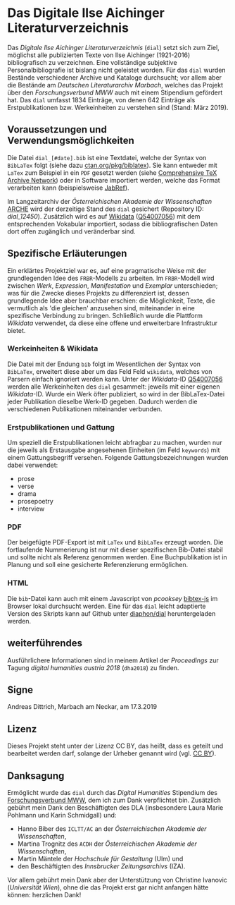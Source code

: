 # Das Digitale Ilse Aichinger Literaturverzeichnis

Das _Digitale Ilse Aichinger Literaturverzeichnis_ (`dial`) setzt sich zum Ziel, möglichst alle publizierten Texte von Ilse Aichinger (1921-2016) bibliografisch zu verzeichnen. Eine vollständige subjektive Personalbibliografie ist bislang nicht geleistet worden. Für das `dial` wurden Bestände verschiedener Archive und Kataloge durchsucht; vor allem aber die Bestände am _Deutschen Literaturarchiv Marbach_, welches das Projekt über den _Forschungsverbund MWW_ auch mit einem Stipendium gefördert hat. Das `dial` umfasst 1834 Einträge, von denen 642 Einträge als Erstpublikationen bzw. Werkeinheiten zu verstehen sind (Stand: März 2019).

## Voraussetzungen und Verwendungsmöglichkeiten

Die Datei `dial_[#date].bib` ist eine Textdatei, welche der Syntax von `BibLaTex` folgt (siehe dazu [ctan.org/pkg/biblatex](https://ctan.org/pkg/biblatex)). Sie kann entweder mit `LaTex` zum Beispiel in ein `PDF` gesetzt werden (siehe [Comprehensive TeX Archive Network](https://ctan.org/)) oder in Software importiert werden, welche das Format verarbeiten kann (beispielsweise [JabRef](https://www.jabref.org/)).

Im Langzeitarchiv der _Österreichischen Akademie der Wissenschaften_ [ARCHE](https://arche.acdh.oeaw.ac.at/) wird der derzeitige Stand des `dial` gesichert (Repository ID: _dial_12450_). Zusätzlich wird es auf [Wikidata](https://www.wikidata.org) ([Q54007056](https://www.wikidata.org/wiki/Q54007056)) mit dem entsprechenden Vokabular importiert, sodass die bibliografischen Daten dort offen zugänglich und veränderbar sind.

## Spezifische Erläuterungen

Ein erklärtes Projektziel war es, auf eine pragmatische Weise mit der grundlegenden Idee des `FRBR`-Modells zu arbeiten. Im `FRBR`-Modell wird zwischen _Werk_, _Expression_, _Manifestation_ und _Exemplar_ unterschieden; was für die Zwecke dieses Projekts zu differenziert ist, dessen grundlegende Idee aber brauchbar erschien: die Möglichkeit, Texte, die vermutlich als 'die gleichen' anzusehen sind, miteinander in eine spezifische Verbindung zu bringen. Schließlich wurde die Plattform _Wikidata_ verwendet, da diese eine offene und erweiterbare Infrastruktur bietet.

### Werkeinheiten & Wikidata

Die Datei mit der Endung `bib` folgt im Wesentlichen der Syntax von `BibLaTex`, erweitert diese aber um das Feld Feld `wikidata`, welches von Parsern einfach ignoriert werden kann. Unter der _Wikidata_-ID [Q54007056](https://www.wikidata.org/wiki/Q54007056) werden alle Werkeinheiten des `dial` gesammelt: jeweils mit einer eigenen _Wikidata_-ID. Wurde ein Werk öfter publiziert, so wird in der BibLaTex-Datei jeder Publikation dieselbe Werk-ID gegeben. Dadurch werden die verschiedenen Publikationen miteinander verbunden.

### Erstpublikationen und Gattung

Um speziell die Erstpublikationen leicht abfragbar zu machen, wurden nur die jeweils als Erstausgabe angesehenen Einheiten (im Feld `keywords`) mit einem Gattungsbegriff versehen. Folgende Gattungsbezeichnungen wurden dabei verwendet:

* prose
* verse
* drama
* prosepoetry
* interview

### PDF

Der beigefügte PDF-Export ist mit `LaTex` und `BibLaTex` erzeugt worden. Die fortlaufende Nummerierung ist nur mit dieser spezifischen Bib-Datei stabil und sollte nicht als Referenz genommen werden. Eine Buchpublikation ist in Planung und soll eine gesicherte Referenzierung ermöglichen.

### HTML

Die `bib`-Datei kann auch mit einem Javascript von _pcooksey_ [bibtex-js](https://github.com/pcooksey/bibtex-js) im Browser lokal durchsucht werden. Eine für das `dial` leicht adaptierte Version des Skripts kann auf Github unter [diaphon/dial](https://github.com/diaphon/dial) heruntergeladen werden.

## weiterführendes

Ausführlichere Informationen sind in meinem Artikel der _Proceedings_ zur Tagung _digital humanities austria 2018_ (`dha2018`) zu finden.

## Signe

Andreas Dittrich, Marbach am Neckar, am 17.3.2019

## Lizenz

Dieses Projekt steht unter der Lizenz CC BY, das heißt, dass es geteilt und bearbeitet werden darf, solange der Urheber genannt wird (vgl. [CC BY](https://creativecommons.org/licenses/by/3.0/)).

## Danksagung

Ermöglicht wurde das `dial` durch das _Digital Humanities_ Stipendium des [Forschungsverbund MWW](http://www.mww-forschung.de/), dem ich zum Dank verpflichtet bin. Zusätzlich gebührt mein Dank den Beschäftigten des DLA (insbesondere Laura Marie Pohlmann und Karin Schmidgall) und:

* Hanno Biber des `ICLTT/AC` an der _Österreichischen Akademie der Wissenschaften_,
* Martina Trognitz des `ACDH` der _Österreichischen Akademie der Wissenschaften_,
* Martin Mäntele der _Hochschule für Gestaltung_ (Ulm) und
* den Beschäftigten des _Innsbrucker Zeitungsarchivs_ (IZA).

Vor allem gebührt mein Dank aber der Unterstützung von Christine Ivanovic (_Universität Wien_), ohne die das Projekt erst gar nicht anfangen hätte können: herzlichen Dank!